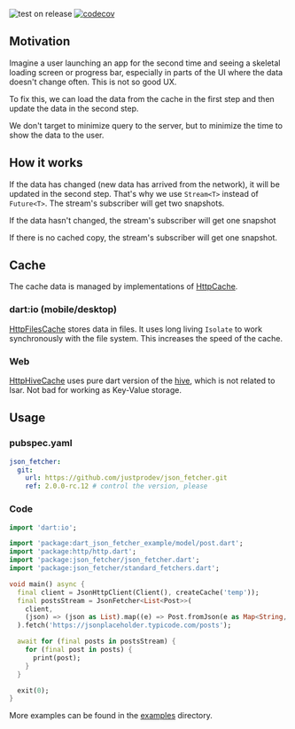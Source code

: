 ![test on release](https://github.com/justprodev/json_fetcher/actions/workflows/release.yaml/badge.svg)
[![codecov](https://codecov.io/gh/justprodev/json_fetcher/graph/badge.svg?token=2EOK5RXNB4)](https://codecov.io/gh/justprodev/json_fetcher)

## Motivation

Imagine a user launching an app for the second time and seeing a skeletal loading screen or progress bar,
especially in parts of the UI where the data doesn't change often. This is not so good UX.

To fix this, we can load the data from the cache in the first step and then update the data in the second step.

We don't target to minimize query to the server, but to minimize the time to show the data to the user.

## How it works

If the data has changed (new data has arrived from the network), it will be updated in the second step.
That's why we use ```Stream<T>``` instead of ```Future<T>```. The stream's subscriber will get two snapshots.

If the data hasn't changed, the stream's subscriber will get one snapshot

If there is no cached copy, the stream's subscriber will get one snapshot.

## Cache

The cache data is managed by implementations of [HttpCache](lib/src/http_cache.dart).

### dart:io (mobile/desktop)

[HttpFilesCache](lib/src/cache/http_files_cache/http_files_cache.dart) stores data in files.
It uses long living `Isolate` to work synchronously with the file system. This increases the speed of the cache.

### Web

[HttpHiveCache](lib/src/cache/http_hive_cache/http_hive_cache.dart) uses pure dart version of the [hive](https://github.com/isar/hive/tree/legacy),
which is not related to Isar. Not bad for working as Key-Value storage.

## Usage

### pubspec.yaml

```yaml
json_fetcher:
  git:
    url: https://github.com/justprodev/json_fetcher.git
    ref: 2.0.0-rc.12 # control the version, please
```

### Code

```dart
import 'dart:io';

import 'package:dart_json_fetcher_example/model/post.dart';
import 'package:http/http.dart';
import 'package:json_fetcher/json_fetcher.dart';
import 'package:json_fetcher/standard_fetchers.dart';

void main() async {
  final client = JsonHttpClient(Client(), createCache('temp'));
  final postsStream = JsonFetcher<List<Post>>(
    client,
    (json) => (json as List).map((e) => Post.fromJson(e as Map<String, dynamic>)).toList(),
  ).fetch('https://jsonplaceholder.typicode.com/posts');

  await for (final posts in postsStream) {
    for (final post in posts) {
      print(post);
    }
  }

  exit(0);
}
```

More examples can be found in the [examples](examples) directory.
